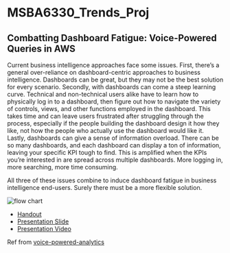 # MSBA6330_Trends_Proj

## Combatting Dashboard Fatigue: Voice-Powered Queries in AWS

Current business intelligence approaches face some issues. First, there’s a general over-reliance on dashboard-centric approaches to business intelligence. Dashboards can be great, but they may not be the best solution for every scenario. Secondly, with dashboards can come a steep learning curve. Technical and non-technical users alike have to learn how to physically log in to a dashboard, then figure out how to navigate the variety of controls, views, and other functions employed in the dashboard. This takes time and can leave users frustrated after struggling through the process, especially if the people building the dashboard design it how they like, not how the people who actually use the dashboard would like it. Lastly, dashboards can give a sense of information overload. There can be so many dashboards, and each dashboard can display a ton of information, leaving your specific KPI tough to find. This is amplified when the KPIs you’re interested in are spread across multiple dashboards. More logging in, more searching, more time consuming.

All three of these issues combine to induce dashboard fatigue in business intelligence end-users. Surely there must be a more flexible solution.



![flow chart](https://github.com/bgg11117/msba6330_trends_proj/blob/main/pipeline_chart.png)

- [Handout](https://github.com/bgg11117/msba6330_trends_proj/blob/main/BDA_Handout.pdf)
- [Presentation Slide](https://github.com/bgg11117/msba6330_trends_proj/blob/main/BDA_Presentation.pdf)
- [Presentation Video](https://www.youtube.com/watch?v=qRmGPqDZKy8)

Ref from [voice-powered-analytics](https://github.com/awslabs/voice-powered-analytics)
